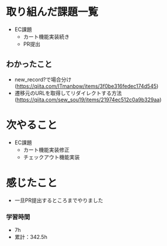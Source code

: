 # 取り組んだ課題一覧

- EC課題 
    - カート機能実装続き
    - PR提出

## わかったこと

-  new_record?で場合分け(https://qiita.com/ITmanbow/items/3f0be316fedec174d545)
- 遷移元のURLを取得してリダイレクトする方法(https://qiita.com/sew_sou19/items/21974ec512c0a9b329aa)

# 次やること

- EC課題 
    - カート機能実装修正
    - チェックアウト機能実装

# 感じたこと

- 一旦PR提出するところまでやりました

### 学習時間

- 7h
- 累計：342.5h
